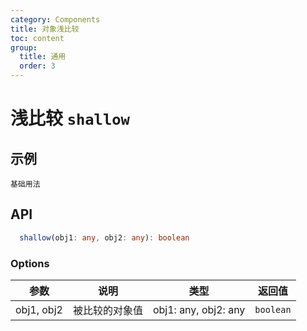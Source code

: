 ```yaml
---
category: Components
title: 对象浅比较
toc: content
group:
  title: 通用
  order: 3
---
```


# 浅比较 `shallow`

## 示例
<code src="./demo/index.tsx">基础用法</code>

## API

```ts
  shallow(obj1: any, obj2: any): boolean
```

### Options

| 参数       | 说明       | 类型                 | 返回值    |
| ---------- | ---------- | -------------------- | --------- |
| obj1, obj2 | 被比较的对象值 | obj1: any, obj2: any | `boolean` |

